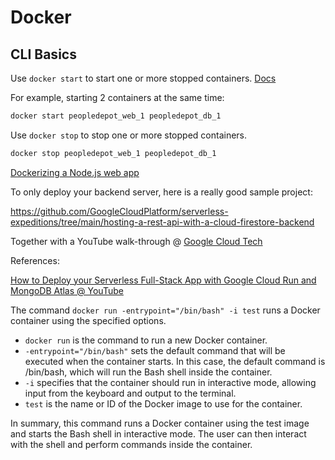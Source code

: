 # Docker

## CLI Basics

Use `docker start` to start one or more stopped containers. [Docs](https://docs.docker.com/engine/reference/commandline/start/)

For example, starting 2 containers at the same time:

```bash
docker start peopledepot_web_1 peopledepot_db_1 
```

Use `docker stop` to stop one or more stopped containers.

```bash
docker stop peopledepot_web_1 peopledepot_db_1 
```

[Dockerizing a Node.js web app](https://nodejs.org/en/docs/guides/nodejs-docker-webapp/)

To only deploy your backend server, here is a really good sample project:

https://github.com/GoogleCloudPlatform/serverless-expeditions/tree/main/hosting-a-rest-api-with-a-cloud-firestore-backend

Together with a YouTube walk-through @ [Google Cloud Tech](https://www.youtube.com/watch?v=M53VqNtioxE)

References: 

[How to Deploy your Serverless Full-Stack App with Google Cloud Run and MongoDB Atlas @ YouTube](https://www.youtube.com/watch?v=-UobUxpW6WQ)

The command `docker run -entrypoint="/bin/bash" -i test` runs a Docker container using the specified options.

- `docker run` is the command to run a new Docker container.
- `-entrypoint="/bin/bash"` sets the default command that will be executed when the container starts. In this case, the default command is /bin/bash, which will run the Bash shell inside the container.
- `-i` specifies that the container should run in interactive mode, allowing input from the keyboard and output to the terminal.
- `test` is the name or ID of the Docker image to use for the container.

In summary, this command runs a Docker container using the test image and starts the Bash shell in interactive mode. The user can then interact with the shell and perform commands inside the container.
